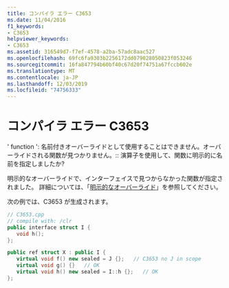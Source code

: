 ```yaml
---
title: コンパイラ エラー C3653
ms.date: 11/04/2016
f1_keywords:
- C3653
helpviewer_keywords:
- C3653
ms.assetid: 316549d7-f7ef-4578-a2ba-57adc8aac527
ms.openlocfilehash: 69fc6fa9303b2256172dd079028050823f053246
ms.sourcegitcommit: 16fa847794b60bf40c67d20f74751a67fccb602e
ms.translationtype: MT
ms.contentlocale: ja-JP
ms.lasthandoff: 12/03/2019
ms.locfileid: "74756333"
---
```

# <a name="compiler-error-c3653"></a>コンパイラ エラー C3653

' function ': 名前付きオーバーライドとして使用することはできません。オーバーライドされる関数が見つかりません。:: 演算子を使用して、関数に明示的に名前を指定しましたか?

明示的なオーバーライドで、インターフェイスで見つからなかった関数が指定されました。 詳細については、「[明示的なオーバーライド](../../extensions/explicit-overrides-cpp-component-extensions.md)」を参照してください。

次の例では、C3653 が生成されます。

```cpp
// C3653.cpp
// compile with: /clr
public interface struct I {
   void h();
};

public ref struct X : public I {
   virtual void f() new sealed = J {};   // C3653 no J in scope
   virtual void g() {}   // OK
   virtual void h() new sealed = I::h {};   // OK
};
```
